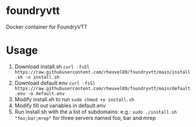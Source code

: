 # foundryvtt
Docker container for FoundryVTT

# Usage
1. Download install.sh ```curl -fsSl https://raw.githubusercontent.com/rheuvel89/foundryvtt/main/install.sh -o install.sh```
2. Download default.env ```curl -fsSl https://raw.githubusercontent.com/rheuvel89/foundryvtt/main/default.env -o default.env```
3. Modify install.sh to run ```sudo chmod +x install.sh```
4. Modify fill out variables in default.env
5. Run install.sh with the a list of subdomains:
e.g.: ```sudo ./install.sh "foo;bar;mrep"```
for three servers named foo, bar and mrep
